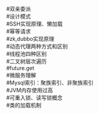 #双亲委派  
#设计模式  
#SSH实现原理、懒加载  
#幂等请求  
#zk,dubbo实现原理  
#动态代理两种方式和区别  
#线程池四种区别  
#二叉树层次遍历  
#future.get  
#微服务理解  
#Mysql索引：聚族索引、非聚族索引  
#JVM内存使用过高  
#可重入锁、读写锁概念  
#类的加载机制  
